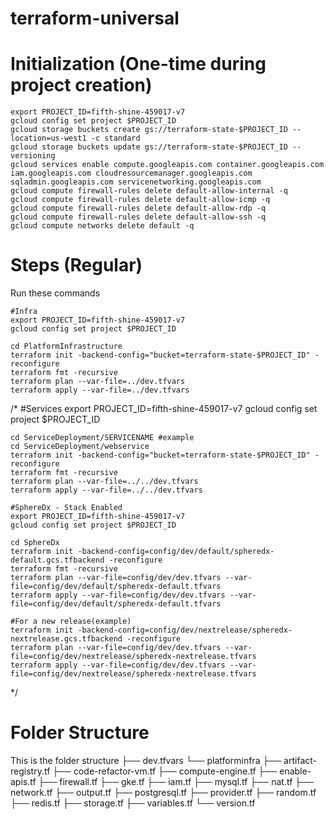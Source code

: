# terraform-universal

# Initialization (One-time during project creation)

    export PROJECT_ID=fifth-shine-459017-v7
    gcloud config set project $PROJECT_ID
    gcloud storage buckets create gs://terraform-state-$PROJECT_ID --location=us-west1 -c standard
    gcloud storage buckets update gs://terraform-state-$PROJECT_ID --versioning
    gcloud services enable compute.googleapis.com container.googleapis.com iam.googleapis.com cloudresourcemanager.googleapis.com sqladmin.googleapis.com servicenetworking.googleapis.com 
    gcloud compute firewall-rules delete default-allow-internal -q
    gcloud compute firewall-rules delete default-allow-icmp -q
    gcloud compute firewall-rules delete default-allow-rdp -q
    gcloud compute firewall-rules delete default-allow-ssh -q
    gcloud compute networks delete default -q 

# Steps (Regular)
Run these commands
    
    #Infra
    export PROJECT_ID=fifth-shine-459017-v7
    gcloud config set project $PROJECT_ID

    cd PlatformInfrastructure
    terraform init -backend-config="bucket=terraform-state-$PROJECT_ID" -reconfigure
    terraform fmt -recursive
    terraform plan --var-file=../dev.tfvars
    terraform apply --var-file=../dev.tfvars
/*
    #Services
    export PROJECT_ID=fifth-shine-459017-v7
    gcloud config set project $PROJECT_ID
    
    cd ServiceDeployment/SERVICENAME #example 
    cd ServiceDeployment/webservice
    terraform init -backend-config="bucket=terraform-state-$PROJECT_ID" -reconfigure
    terraform fmt -recursive
    terraform plan --var-file=../../dev.tfvars
    terraform apply --var-file=../../dev.tfvars

    #SphereDx - Stack Enabled
    export PROJECT_ID=fifth-shine-459017-v7
    gcloud config set project $PROJECT_ID
    
    cd SphereDx
    terraform init -backend-config=config/dev/default/spheredx-default.gcs.tfbackend -reconfigure
    terraform fmt -recursive
    terraform plan --var-file=config/dev/dev.tfvars --var-file=config/dev/default/spheredx-default.tfvars
    terraform apply --var-file=config/dev/dev.tfvars --var-file=config/dev/default/spheredx-default.tfvars

    #For a new release(example)
    terraform init -backend-config=config/dev/nextrelease/spheredx-nextrelease.gcs.tfbackend -reconfigure
    terraform plan --var-file=config/dev/dev.tfvars --var-file=config/dev/nextrelease/spheredx-nextrelease.tfvars
    terraform apply --var-file=config/dev/dev.tfvars --var-file=config/dev/nextrelease/spheredx-nextrelease.tfvars    
*/
# Folder Structure
This is the folder structure
    ├── dev.tfvars
    └── platforminfra
        ├── artifact-registry.tf
        ├── code-refactor-vm.tf
        ├── compute-engine.tf
        ├── enable-apis.tf
        ├── firewall.tf
        ├── gke.tf
        ├── iam.tf
        ├── mysql.tf
        ├── nat.tf
        ├── network.tf
        ├── output.tf
        ├── postgresql.tf
        ├── provider.tf
        ├── random.tf
        ├── redis.tf
        ├── storage.tf
        ├── variables.tf
        └── version.tf

